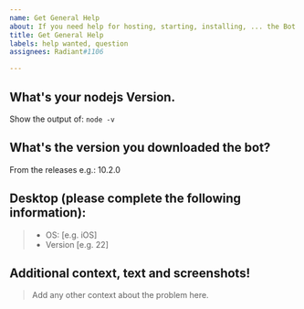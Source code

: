 ```yaml
---
name: Get General Help
about: If you need help for hosting, starting, installing, ... the Bot!
title: Get General Help
labels: help wanted, question
assignees: Radiant#1106

---
```


## **What's your nodejs Version.**
Show the output of: `node -v`

## **What's the version you downloaded the bot?**
From the releases e.g.: 10.2.0

## **Desktop (please complete the following information):**
> - OS: [e.g. iOS]
> - Version [e.g. 22]

## **Additional context, text and screenshots!**
> Add any other context about the problem here.
